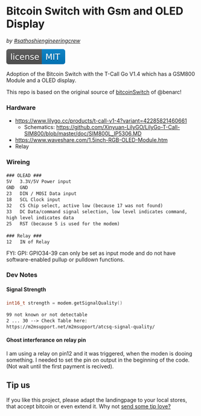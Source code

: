 # Bitcoin Switch with Gsm and OLED Display
_by [#sathoshiengineeringcrew](https://satoshiengineering.com/)_

[![MIT License Badge](docs/img/license-badge.svg)](LICENSE)

Adoption of the Bitcoin Switch with the T-Call Go V1.4 which has a GSM800 Module and a OLED display. 

This repo is based on the original source of [bitcoinSwitch](https://github.com/lnbits/bitcoinswitch) of @benarc!

### Hardware

- https://www.lilygo.cc/products/t-call-v1-4?variant=42285821460661
  - Schematics: https://github.com/Xinyuan-LilyGO/LilyGo-T-Call-SIM800/blob/master/doc/SIM800L_IP5306.MD 
- https://www.waveshare.com/1.5inch-RGB-OLED-Module.htm
- Relay

### Wireing
```
### OLEAD ### 
5V   3.3V/5V Power input
GND  GND
23   DIN / MOSI Data input
18   SCL Clock input
32   CS Chip select, active low (because 17 was not found)
33   DC Data/command signal selection, low level indicates command, high level indicates data
25   RST (because 5 is used for the modem)

### Relay ### 
12   IN of Relay
```

FYI: GPI: GPIO34-39 can only be set as input mode and do not have software-enabled pullup or pulldown functions.

### Dev Notes

#### Signal Strength

```cpp
int16_t strength = modem.getSignalQuality()
```

```
99 not known or not detectable
2 ... 30 --> Check Table here: https://m2msupport.net/m2msupport/atcsq-signal-quality/
```

#### Ghost interferance on relay pin

I am using a relay on pin12 and it was triggered, when the moden is dooing something. I needed to set the pin on output in the beginning of the code. (Not wait until the first payment is recived).

## Tip us

If you like this project, please adapt the landingpage to your local stores, that
accept bitcoin or even extend it. Why not [send some tip love?](https://satoshiengineering.com/tipjar/)
